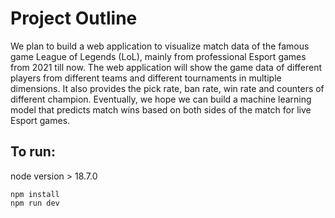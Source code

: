 # Project Outline
We plan to build a web application to visualize match data of the famous game League of Legends (LoL), mainly from professional Esport games from 2021 till now. The web application will show the game data of different players from different teams and different tournaments in multiple dimensions. It also provides the pick rate, ban rate, win rate and counters of different champion. Eventually, we hope we can build a machine learning model that predicts match wins based on both sides of the match for live Esport games.

## To run:
node version > 18.7.0
```shell
npm install
npm run dev
```
